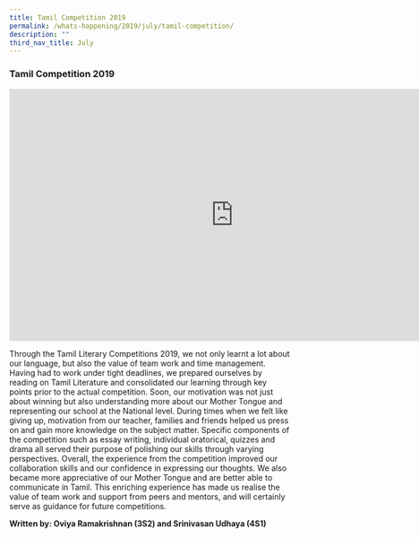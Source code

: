 ```yaml
---
title: Tamil Competition 2019
permalink: /whats-happening/2019/july/tamil-competition/
description: ""
third_nav_title: July
---
```

### **Tamil Competition 2019**

<iframe allowfullscreen="true" height="450" width="800" frameborder="0" src="https://docs.google.com/presentation/d/e/2PACX-1vTboN6YDuXyqgpE2tHSPaiUqlSw31p8QqCB1rdOODMuW1JHa3AXN63piL5g0CoctsVcJwoQJIMzP9JI/embed?start=false&amp;loop=false&amp;delayms=3000"></iframe>

Through the Tamil Literary Competitions 2019, we not only learnt a lot about our language, but also the value of team work and time management. Having had to work under tight deadlines, we prepared ourselves by reading on Tamil Literature and consolidated our learning through key points prior to the actual competition. Soon, our motivation was not just about winning but also understanding more about our Mother Tongue and representing our school at the National level. During times when we felt like giving up, motivation from our teacher, families and friends helped us press on and gain more knowledge on the subject matter. Specific components of the competition such as essay writing, individual oratorical, quizzes and drama all served their purpose of polishing our skills through varying perspectives. Overall, the experience from the competition improved our collaboration skills and our confidence in expressing our thoughts. We also became more appreciative of our Mother Tongue and are better able to communicate in Tamil. This enriching experience has made us realise the value of team work and support from peers and mentors, and will certainly serve as guidance for future competitions.

**Written by: Oviya Ramakrishnan (3S2) and Srinivasan Udhaya (4S1)**


